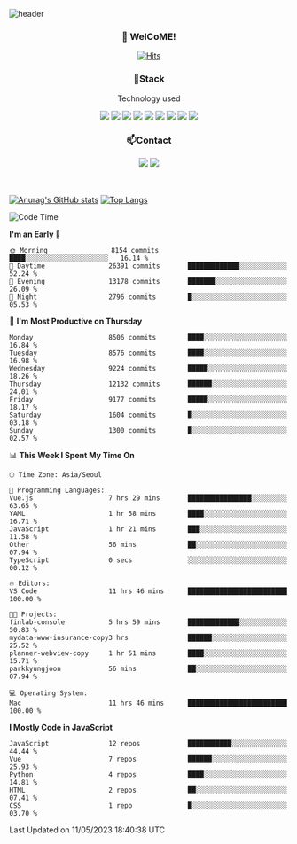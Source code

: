 ![header](https://capsule-render.vercel.app/api?type=waving&color=gradient&height=200&text=Kyungjoon&fontAlign=70&fontAlignY=40&animation=twinkling)

<h3 align="center">👋 WelCoME!</h3>

<div align=center>
  
[![Hits](https://hits.seeyoufarm.com/api/count/incr/badge.svg?url=https%3A%2F%2Fgithub.com%2Fuvula6921&count_bg=%2322BAC9&title_bg=%23827F7F&icon=iconify.svg&icon_color=%2325A27F&title=visits&edge_flat=false)](https://hits.seeyoufarm.com)
  
</div>
<h3 align="center">📌Stack</h3>
<p align="center">Technology used</p>
<div align="center"><img src="https://img.shields.io/badge/HTML5-E34F26?style=flat-square&logo=HTML5&logoColor=white"></img> <img src="https://img.shields.io/badge/CSS3-0A84FF?style=flat-square&logo=CSS3&logoColor=white"></img> <img src="https://img.shields.io/badge/JavaScript-FFCD11?style=flat-square&logo=JavaScript&logoColor=white"></img> <img src="https://img.shields.io/badge/React-00BCF6?style=flat-square&logo=React&logoColor=white"></img> <img src="https://img.shields.io/badge/jQuery-3655FF?style=flat-square&logo=jQuery&logoColor=white"></img> <img src="https://img.shields.io/badge/Ruby-E0115F?style=flat-square&logo=Ruby&logoColor=white"></img> <img src="https://img.shields.io/badge/Python-4B8BBE?style=flat-square&logo=Python&logoColor=white"></img> <img src="https://img.shields.io/badge/Vue-4FC08D?style=flat-square&logo=Vue.js&logoColor=white"></img> <img src="https://img.shields.io/badge/Nuxt-00DC82?style=flat-square&logo=Nuxt.js&logoColor=white"></img></div>

<h3 align="center">📫Contact</h3>
<div align="center"><a href="https://velog.io/@uvula6921/"><img src="https://img.shields.io/badge/Blog-20c997?style=flat-square&logo=V&logoColor=white"/></a> <a href="pkj6921@gmail.com"><img src="https://img.shields.io/badge/Gmail-EA4335?style=flat-square&logo=Gmail&logoColor=white"/></a></div>
<br>
<br>

[![Anurag's GitHub stats](https://github-readme-stats.vercel.app/api?username=uvula6921&hide=stars,issues&show_icons=true&count_private=true&theme=tokyonight)](https://github.com/anuraghazra/github-readme-stats)
[![Top Langs](https://github-readme-stats.vercel.app/api/top-langs/?username=uvula6921&hide=css,jupyter%20notebook,html&exclude_repo=uvula6921,uvula6921.github.io&layout=compact&langs_count=8)](https://github.com/anuraghazra/github-readme-stats)

<!--START_SECTION:waka-->
![Code Time](http://img.shields.io/badge/Code%20Time-1%2C567%20hrs%2011%20mins-blue)

**I'm an Early 🐤** 

```text
🌞 Morning                8154 commits        ████░░░░░░░░░░░░░░░░░░░░░   16.14 % 
🌆 Daytime                26391 commits       █████████████░░░░░░░░░░░░   52.24 % 
🌃 Evening                13178 commits       ███████░░░░░░░░░░░░░░░░░░   26.09 % 
🌙 Night                  2796 commits        █░░░░░░░░░░░░░░░░░░░░░░░░   05.53 % 
```
📅 **I'm Most Productive on Thursday** 

```text
Monday                   8506 commits        ████░░░░░░░░░░░░░░░░░░░░░   16.84 % 
Tuesday                  8576 commits        ████░░░░░░░░░░░░░░░░░░░░░   16.98 % 
Wednesday                9224 commits        █████░░░░░░░░░░░░░░░░░░░░   18.26 % 
Thursday                 12132 commits       ██████░░░░░░░░░░░░░░░░░░░   24.01 % 
Friday                   9177 commits        █████░░░░░░░░░░░░░░░░░░░░   18.17 % 
Saturday                 1604 commits        █░░░░░░░░░░░░░░░░░░░░░░░░   03.18 % 
Sunday                   1300 commits        █░░░░░░░░░░░░░░░░░░░░░░░░   02.57 % 
```


📊 **This Week I Spent My Time On** 

```text
🕑︎ Time Zone: Asia/Seoul

💬 Programming Languages: 
Vue.js                   7 hrs 29 mins       ████████████████░░░░░░░░░   63.65 % 
YAML                     1 hr 58 mins        ████░░░░░░░░░░░░░░░░░░░░░   16.71 % 
JavaScript               1 hr 21 mins        ███░░░░░░░░░░░░░░░░░░░░░░   11.58 % 
Other                    56 mins             ██░░░░░░░░░░░░░░░░░░░░░░░   07.94 % 
TypeScript               0 secs              ░░░░░░░░░░░░░░░░░░░░░░░░░   00.12 % 

🔥 Editors: 
VS Code                  11 hrs 46 mins      █████████████████████████   100.00 % 

🐱‍💻 Projects: 
finlab-console           5 hrs 59 mins       █████████████░░░░░░░░░░░░   50.83 % 
mydata-www-insurance-copy3 hrs               ██████░░░░░░░░░░░░░░░░░░░   25.52 % 
planner-webview-copy     1 hr 51 mins        ████░░░░░░░░░░░░░░░░░░░░░   15.71 % 
parkkyungjoon            56 mins             ██░░░░░░░░░░░░░░░░░░░░░░░   07.94 % 

💻 Operating System: 
Mac                      11 hrs 46 mins      █████████████████████████   100.00 % 
```

**I Mostly Code in JavaScript** 

```text
JavaScript               12 repos            ███████████░░░░░░░░░░░░░░   44.44 % 
Vue                      7 repos             ██████░░░░░░░░░░░░░░░░░░░   25.93 % 
Python                   4 repos             ████░░░░░░░░░░░░░░░░░░░░░   14.81 % 
HTML                     2 repos             ██░░░░░░░░░░░░░░░░░░░░░░░   07.41 % 
CSS                      1 repo              █░░░░░░░░░░░░░░░░░░░░░░░░   03.70 % 
```




 Last Updated on 11/05/2023 18:40:38 UTC
<!--END_SECTION:waka-->
